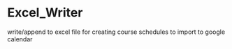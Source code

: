 # Excel_Writer
write/append to excel file for creating course schedules to import to google calendar
